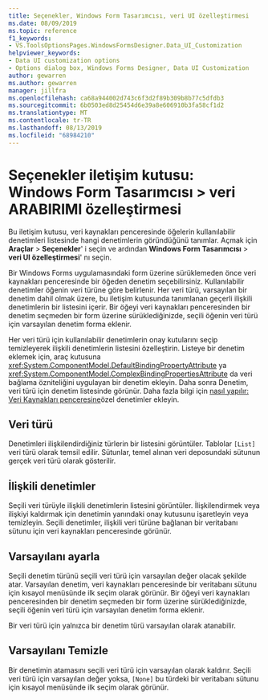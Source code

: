 ```yaml
---
title: Seçenekler, Windows Form Tasarımcısı, veri UI özelleştirmesi
ms.date: 08/09/2019
ms.topic: reference
f1_keywords:
- VS.ToolsOptionsPages.WindowsFormsDesigner.Data_UI_Customization
helpviewer_keywords:
- Data UI customization options
- Options dialog box, Windows Forms Designer, Data UI Customization
author: gewarren
ms.author: gewarren
manager: jillfra
ms.openlocfilehash: ca68a944002d743c6f3d2f89b309b8b77c5dfdb3
ms.sourcegitcommit: 6b0503ed8d25454d6e39a8e606910b3fa58cf1d2
ms.translationtype: MT
ms.contentlocale: tr-TR
ms.lasthandoff: 08/13/2019
ms.locfileid: "68984210"
---
```

# <a name="options-dialog-box-windows-forms-designer--data-ui-customization"></a>Seçenekler iletişim kutusu: Windows Form Tasarımcısı > veri ARABIRIMI özelleştirmesi

Bu iletişim kutusu, veri kaynakları penceresinde öğelerin kullanılabilir denetimleri listesinde hangi denetimlerin göründüğünü tanımlar. Açmak için **Araçlar** > **Seçenekler**' i seçin ve ardından **Windows Form Tasarımcısı** > **veri UI özelleştirmesi**' nı seçin.

Bir Windows Forms uygulamasındaki form üzerine sürüklemeden önce veri kaynakları penceresinde bir öğeden denetim seçebilirsiniz. Kullanılabilir denetimler öğenin veri türüne göre belirlenir. Her veri türü, varsayılan bir denetim dahil olmak üzere, bu iletişim kutusunda tanımlanan geçerli ilişkili denetimlerin bir listesini içerir. Bir öğeyi veri kaynakları penceresinden bir denetim seçmeden bir form üzerine sürüklediğinizde, seçili öğenin veri türü için varsayılan denetim forma eklenir.

Her veri türü için kullanılabilir denetimlerin onay kutularını seçip temizleyerek ilişkili denetimlerin listesini özelleştirin. Listeye bir denetim eklemek için, araç kutusuna <xref:System.ComponentModel.DefaultBindingPropertyAttribute> ya <xref:System.ComponentModel.ComplexBindingPropertiesAttribute> da veri bağlama özniteliğini uygulayan bir denetim ekleyin. Daha sonra Denetim, veri türü için denetim listesinde görünür. Daha fazla bilgi için [nasıl yapılır: Veri Kaynakları penceresine](../..//data-tools/add-custom-controls-to-the-data-sources-window.md)özel denetimler ekleyin.

## <a name="data-type"></a>Veri türü

Denetimleri ilişkilendirdiğiniz türlerin bir listesini görüntüler. Tablolar `[List]` veri türü olarak temsil edilir. Sütunlar, temel alınan veri deposundaki sütunun gerçek veri türü olarak gösterilir.

## <a name="associated-controls"></a>İlişkili denetimler

Seçili veri türüyle ilişkili denetimlerin listesini görüntüler. İlişkilendirmek veya ilişkiyi kaldırmak için denetimin yanındaki onay kutusunu işaretleyin veya temizleyin. Seçili denetimler, ilişkili veri türüne bağlanan bir veritabanı sütunu için veri kaynakları penceresinde görünür.

## <a name="set-default"></a>Varsayılanı ayarla

Seçili denetim türünü seçili veri türü için varsayılan değer olacak şekilde atar. Varsayılan denetim, veri kaynakları penceresinde bir veritabanı sütunu için kısayol menüsünde ilk seçim olarak görünür. Bir öğeyi veri kaynakları penceresinden bir denetim seçmeden bir form üzerine sürüklediğinizde, seçili öğenin veri türü için varsayılan denetim forma eklenir.

Bir veri türü için yalnızca bir denetim türü varsayılan olarak atanabilir.

## <a name="clear-default"></a>Varsayılanı Temizle

Bir denetimin atamasını seçili veri türü için varsayılan olarak kaldırır. Seçili veri türü için varsayılan değer yoksa, `[None]` bu türdeki bir veritabanı sütunu için kısayol menüsünde ilk seçim olarak görünür.